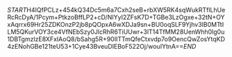 $START$H4IQfPCLz+454kQ34Dc5m6a7Cxh2seB+rbXW5RK4sqWukRTflLhUeRcRcDyA/1Pcym+PtkzoBffLP2+cD/NIYyI2ZFsK7D+TGBe3LzOgxe+32tN+OYxAqrrx69Hr25ZDKOnzP2jb8pQOpxA6wXDJa9sn+BU0oqSLF9Yjhv3IB0MTtILM5QKurVOY3ce4VfNEbSzy0JlcRhR6TiUUwr+3lT14TfMM28UenWhh0lg0u1DBTgmzlzE8XFxIAoQ8/bSahg5R+90IITTmQfeCtxvdp7o9OencQwZosYtqKD4zENohGBe121teU53+1Cye43BveuDIEBoF522Oj/wouIYtnA==$END$